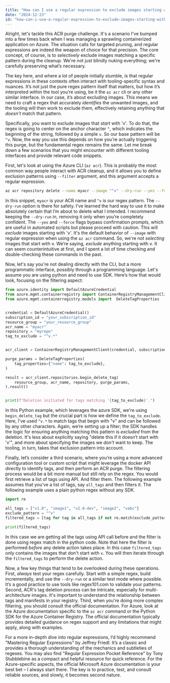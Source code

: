 ```yaml
---
title: "How can I use a regular expression to exclude images starting with 'v' during an ACR purge?"
date: "2024-12-23"
id: "how-can-i-use-a-regular-expression-to-exclude-images-starting-with-v-during-an-acr-purge"
---
```


Alright, let's tackle this ACR purge challenge. It's a scenario I've bumped into a few times back when I was managing a sprawling containerized application on Azure. The situation calls for targeted pruning, and regular expressions are indeed the weapon of choice for that precision. The core concept, of course, is to *selectively* exclude images matching a specific pattern during the cleanup. We're not just blindly nuking everything; we're carefully preserving what’s necessary.

The key here, and where a lot of people initially stumble, is that regular expressions in these contexts often interact with tooling-specific syntax and nuances. It’s not just the pure regex pattern itself that matters, but how it’s interpreted within the tool you’re using, be it the `az acr` cli or any other similar interface. In our case, it’s about excluding images. This means we need to craft a regex that accurately *identifies* the unwanted images, and the tooling will then work to exclude them, effectively retaining anything that *doesn't* match that pattern.

Specifically, you want to exclude images that *start* with 'v'. To do that, the regex is going to center on the anchor character `^`, which indicates the beginning of the string, followed by a simple `v`. So our base pattern will be `^v`. Now, the way you use this depends on how you're actually triggering this purge, but the fundamental regex remains the same. Let me break down a few scenarios that you might encounter with different tooling interfaces and provide relevant code snippets.

First, let's look at using the Azure CLI (`az acr`). This is probably the most common way people interact with ACR cleanup, and it allows you to define exclusion patterns using `--filter` argument, and this argument accepts a regular expression.

```bash
az acr repository delete --name myacr --image "^v" --dry-run --yes --force
```

In this snippet, `myacr` is your ACR name and `^v` is our regex pattern. The `--dry-run` option is there for safety. I’ve learned the hard way to use it to make absolutely certain that I’m about to delete what I intended. I recommend keeping the `--dry-run` in, removing it only when you’re completely confident. The `--yes` and `--force` flags bypass confirmation prompts, which are useful in automated scripts but please proceed with caution. This will *exclude* images starting with 'v'. It's the default behavior of `--image` with regular expression when using the `az acr` command. So, we're not *selecting* images that start with v. We’re saying, *exclude* anything starting with v. It can seem counterintuitive at first, and I spent a lot of time checking and double-checking these commands in the past.

Now, let's say you're not dealing directly with the CLI, but a more programmatic interface, possibly through a programming language. Let's assume you are using python and need to use SDK. Here’s how that would look, focusing on the filtering aspect:

```python
from azure.identity import DefaultAzureCredential
from azure.mgmt.containerregistry import ContainerRegistryManagementClient
from azure.mgmt.containerregistry.models import  DeleteTagProperties


credential = DefaultAzureCredential()
subscription_id = "your_subscription_id"
resource_group = "your_resource_group"
acr_name = "myacr"
repository = "myrepo"
tag_to_exclude = "^v.*"


acr_client = ContainerRegistryManagementClient(credential, subscription_id)

purge_params = DeleteTagProperties(
    tag_properties={"name": tag_to_exclude},
)

result = acr_client.repositories.begin_delete_tag(
    resource_group, acr_name, repository, purge_params,
).result()


print(f"Deletion initiated for tags matching '{tag_to_exclude}'.")
```

In this Python example, which leverages the azure SDK, we're using `begin_delete_tag` but the crucial part is how we define the `tag_to_exclude`. Here, I've used `^v.*` to match tags that begin with "v" and can be followed by any other characters.  Again, we’re setting up a filter; the SDK handles the logic for ensuring anything matching this pattern is *excluded* from the deletion. It's less about explicitly saying "delete this if it doesn’t start with 'v'", and more about specifying the images we *don't* want to keep. The tooling, in turn, takes that exclusion pattern into account.

Finally, let’s consider a third scenario, where you’re using a more advanced configuration tool or custom script that might leverage the docker API directly to identify tags, and then perform an ACR purge. The filtering process would be a bit more manual but still rely on the regex. You would first retrieve a list of tags using API. And filter them. The following example assumes that you've a list of tags, say `all_tags` and then filters it. The following example uses a plain python regex without any SDK.

```python
import re

all_tags = ["v1.0", "image1", "v2.0-dev", "image2", "vabc"]
exclude_pattern = "^v"
filtered_tags = [tag for tag in all_tags if not re.match(exclude_pattern, tag)]

print(filtered_tags)
```

In this case we are getting all the tags using API call before and the filter is done using regex match in the python code. Note that here the filter is performed *before* any delete action takes place. In this case `filtered_tags` only contains the images that don't start with `v`. You will then iterate through the `filtered_tags` to perform the delete action.

Now, a few key things that tend to be overlooked during these operations. First, *always* test your regex carefully. Start with a simple regex, build incrementally, and use the `--dry-run` or a similar test mode where possible. It’s a good practice to use tools like regex101.com to validate your patterns. Second, ACR's tag deletion process can be intricate, especially for multi-architecture images. It's important to understand the relationship between tags and manifests in your registry. Third, when you're doing more complex filtering, you should consult the official documentation. For Azure, look at the Azure documentation specific to the `az acr` command or the Python SDK for the Azure Container Registry. The official documentation typically provides detailed guidance on regex support and any limitations that might apply, along with examples.

For a more in-depth dive into regular expressions, I’d highly recommend "Mastering Regular Expressions" by Jeffrey Friedl. It’s a classic and provides a thorough understanding of the mechanics and subtleties of regexes. You may also find "Regular Expression Pocket Reference" by Tony Stubblebine as a compact and helpful resource for quick reference. For the Azure-specific aspects, the official Microsoft Azure documentation is your best bet – I always start there. The key is to practice, test, and consult reliable sources, and slowly, it becomes second nature.
